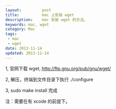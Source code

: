 ```yaml
---
layout:         post
title:          mac 上安装 wget
description:    mac 安装 wget 的方法。
keywords: mac, wget
category: Mac
tags:
 - mac
 - wget
date: 2013-11-14
updated: 2013-11-14
---
```

1, 官网下载 wget, http://ftp.gnu.org/pub/gnu/wget/

2, 解压，终端到文件目录下执行 ./configure

3, sudo make install 完成

注：需要在有 xcode 的前提下。
